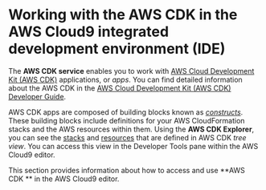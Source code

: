 # Working with the AWS CDK in the AWS Cloud9 integrated development environment \(IDE\)<a name="cdk-explorer"></a>

The **AWS CDK service** enables you to work with [AWS Cloud Development Kit \(AWS CDK\)](https://aws.amazon.com/cdk/) applications, or *apps*\. You can find detailed information about the AWS CDK in the [AWS Cloud Development Kit \(AWS CDK\) Developer Guide](https://docs.aws.amazon.com/cdk/latest/guide/)\.

AWS CDK apps are composed of building blocks known as *[constructs](https://docs.aws.amazon.com/cdk/latest/guide/constructs.html)*\. These building blocks include definitions for your AWS CloudFormation stacks and the AWS resources within them\. Using the **AWS CDK Explorer**, you can see the [stacks](https://docs.aws.amazon.com/cdk/latest/guide/stacks.html) and [resources](https://docs.aws.amazon.com/cdk/latest/guide/resources.html) that are defined in AWS CDK *tree view*\. You can access this view in the Developer Tools pane within the AWS Cloud9 editor\.

This section provides information about how to access and use **AWS CDK ** in the AWS Cloud9 editor\. 